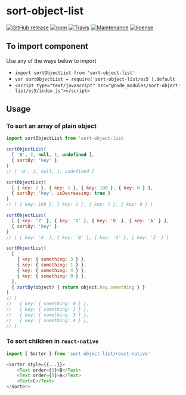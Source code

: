 sort-object-list
======

[![GitHub release](https://img.shields.io/github/release/jaychsu/sort-object-list.svg)](https://github.com/jaychsu/sort-object-list/releases)
[![npm](https://img.shields.io/npm/dm/sort-object-list.svg)](https://www.npmjs.com/package/sort-object-list)
[![Travis](https://img.shields.io/travis/jaychsu/sort-object-list.svg)](https://travis-ci.org/jaychsu/sort-object-list)
[![Maintenance](https://img.shields.io/maintenance/yes/2017.svg)](https://github.com/jaychsu/sort-object-list)
[![license](https://img.shields.io/github/license/jaychsu/sort-object-list.svg)](https://github.com/jaychsu/sort-object-list/blob/master/LICENSE)

## To import component

Use any of the ways below to import

- `import sortObjectList from 'sort-object-list'`
- `var sortObjectList = require('sort-object-list/es5').default`
- `<script type="text/javascript" src="@node_modules/sort-object-list/es5/index.js"></script>`

## Usage

### To sort an array of plain object

```javascript
import sortObjectList from 'sort-object-list'

sortObjectList(
  [ 'B', 2, null, 1, undefined ],
  { sortBy: 'key' }
)
// [ 'B', 2, null, 1, undefined ]

sortObjectList(
  [ { key: 2 }, { key: 1 }, { key: 100 }, { key: 0 } ],
  { sortBy: 'key', isDecreasing: true }
)
// [ { key: 100 }, { key: 2 }, { key: 1 }, { key: 0 } ]

sortObjectList(
  [ { key: 'Z' }, { key: 'G' }, { key: 'B' }, { key: 'A' } ],
  { sortBy: 'key' }
)
// [ { key: 'A' }, { key: 'B' }, { key: 'G' }, { key: 'Z' } ]

sortObjectList(
  [
    { key: { something: 3 } },
    { key: { something: 1 } },
    { key: { something: 4 } },
    { key: { something: 0 } },
  ],
  { sortBy(object) { return object.key.something } }
)
// [
//   { key: { something: 0 } },
//   { key: { something: 1 } },
//   { key: { something: 3 } },
//   { key: { something: 4 } },
// ]
```

### To sort children in `react-native`

```javascript
import { Sorter } from 'sort-object-list/react-native'

<Sorter style={{...}}>
    <Text order={3}>B</Text>
    <Text order={0}>A</Text>
    <Text>C</Text>
</Sorter>
```
